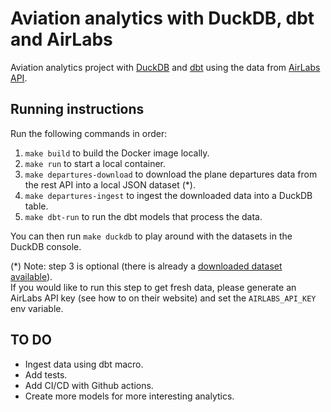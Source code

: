 # Aviation analytics with DuckDB, dbt and AirLabs
Aviation analytics project with [DuckDB](https://duckdb.org/) and [dbt](https://docs.getdbt.com/docs/introduction) using the data from [AirLabs API](https://airlabs.co).

## Running instructions
Run the following commands in order:
1. `make build` to build the Docker image locally.
2. `make run` to start a local container.
3. `make departures-download` to download the plane departures data from the rest API into a local JSON dataset (*).
4. `make departures-ingest` to ingest the downloaded data into a DuckDB table.
5. `make dbt-run` to run the dbt models that process the data.

You can then run `make duckdb` to play around with the datasets in the DuckDB console.

(*) Note: step 3 is optional (there is already a [downloaded dataset available](data/departures_eze.json)).  
If you would like to run this step to get fresh data, please generate an AirLabs API key (see how to on their website) and set the `AIRLABS_API_KEY` env variable.

## TO DO
- Ingest data using dbt macro.
- Add tests.
- Add CI/CD with Github actions.
- Create more models for more interesting analytics.
